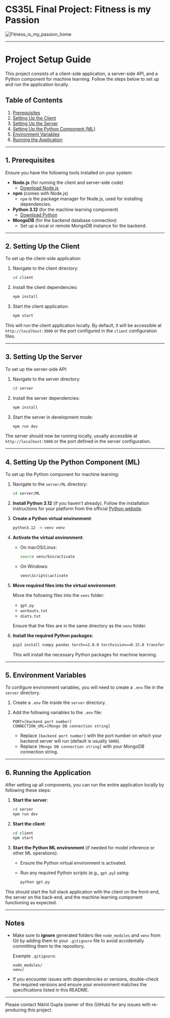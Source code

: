 # CS35L Final Project: Fitness is my Passion

![Fitness_is_my_passion_home](https://github.com/user-attachments/assets/ca5d8fd3-63b5-4633-8675-8530a4f835d9)


---

# Project Setup Guide

This project consists of a client-side application, a server-side API, and a Python component for machine learning. Follow the steps below to set up and run the application locally.

## Table of Contents
1. [Prerequisites](#prerequisites)
2. [Setting Up the Client](#setting-up-the-client)
3. [Setting Up the Server](#setting-up-the-server)
4. [Setting Up the Python Component (ML)](#setting-up-the-python-component-ml)
5. [Environment Variables](#environment-variables)
6. [Running the Application](#running-the-application)

---

## 1. Prerequisites

Ensure you have the following tools installed on your system:

- **Node.js** (for running the client and server-side code)
  - [Download Node.js](https://nodejs.org/)
- **npm** (comes with Node.js)
  - `npm` is the package manager for Node.js, used for installing dependencies.
- **Python 3.12** (for the machine learning component)
  - [Download Python](https://www.python.org/downloads/)
- **MongoDB** (for the backend database connection)
  - Set up a local or remote MongoDB instance for the backend.

---

## 2. Setting Up the Client

To set up the client-side application:

1. Navigate to the client directory:

    ```bash
    cd client
    ```

2. Install the client dependencies:

    ```bash
    npm install
    ```

3. Start the client application:

    ```bash
    npm start
    ```

This will run the client application locally. By default, it will be accessible at `http://localhost:3000` or the port configured in the `client` configuration files.

---

## 3. Setting Up the Server

To set up the server-side API:

1. Navigate to the server directory:

    ```bash
    cd server
    ```

2. Install the server dependencies:

    ```bash
    npm install
    ```

3. Start the server in development mode:

    ```bash
    npm run dev
    ```

The server should now be running locally, usually accessible at `http://localhost:5000` or the port defined in the server configuration.

---

## 4. Setting Up the Python Component (ML)

To set up the Python component for machine learning:

1. Navigate to the `server/ML` directory:

    ```bash
    cd server/ML
    ```

2. **Install Python 3.12** (if you haven't already). Follow the installation instructions for your platform from the official [Python website](https://www.python.org/downloads/).

3. **Create a Python virtual environment**:

    ```bash
    python3.12 -m venv venv
    ```

4. **Activate the virtual environment**:

    - On macOS/Linux:

      ```bash
      source venv/bin/activate
      ```

    - On Windows:

      ```bash
      venv\Scripts\activate
      ```

5. **Move required files into the virtual environment**:
   
   Move the following files into the `venv` folder:
   - `gpt.py`
   - `workouts.txt`
   - `diets.txt`
   
   Ensure that the files are in the same directory as the `venv` folder.

6. **Install the required Python packages**:

    ```bash
    pip3 install numpy pandas torch==2.0.0 torchvision==0.15.0 transformers
    ```

    This will install the necessary Python packages for machine learning.

---

## 5. Environment Variables

To configure environment variables, you will need to create a `.env` file in the `server` directory.

1. Create a `.env` file inside the `server` directory.

2. Add the following variables to the `.env` file:

    ```
    PORT=[backend port number]
    CONNECTION_URL=[Mongo DB connection string]
    ```

   - Replace `[backend port number]` with the port number on which your backend server will run (default is usually `5000`).
   - Replace `[Mongo DB connection string]` with your MongoDB connection string.

---

## 6. Running the Application

After setting up all components, you can run the entire application locally by following these steps:

1. **Start the server**:

    ```bash
    cd server
    npm run dev
    ```

2. **Start the client**:

    ```bash
    cd client
    npm start
    ```

3. **Start the Python ML environment** (if needed for model inference or other ML operations):

    - Ensure the Python virtual environment is activated.
    - Run any required Python scripts (e.g., `gpt.py`) using:

      ```bash
      python gpt.py
      ```

This should start the full stack application with the client on the front-end, the server on the back-end, and the machine learning component functioning as expected.

---

## Notes

- Make sure to **ignore** generated folders like `node_modules` and `venv` from Git by adding them to your `.gitignore` file to avoid accidentally committing them to the repository.
  
  Example `.gitignore`:
  ```
  node_modules/
  venv/
  ```

- If you encounter issues with dependencies or versions, double-check the required versions and ensure your environment matches the specifications listed in this README.

---

Please contact Nikhil Gupta (owner of this GitHub) for any issues with re-producing this project.
